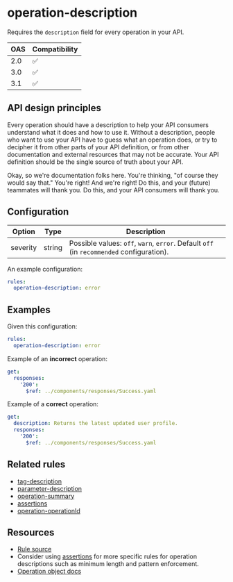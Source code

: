 # operation-description

Requires the `description` field for every operation in your API.

|OAS|Compatibility|
|---|---|
|2.0|✅|
|3.0|✅|
|3.1|✅|


## API design principles

Every operation should have a description to help your API consumers understand what it does and how to use it.
Without a description, people who want to use your API have to guess what an operation does, or try to decipher it from other parts of your API definition, or from other documentation and external resources that may not be accurate. Your API definition should be the single source of truth about your API.

Okay, so we're documentation folks here.
You're thinking, "of course they would say that."
You're right!
And we're right!
Do this, and your (future) teammates will thank you.
Do this, and your API consumers will thank you.

## Configuration

|Option|Type|Description|
|---|---|---|
|severity|string|Possible values: `off`, `warn`, `error`. Default `off` (in `recommended` configuration). |

An example configuration:

```yaml
rules:
  operation-description: error
```

## Examples

Given this configuration:

```yaml
rules:
  operation-description: error
```

Example of an **incorrect** operation:
```yaml
get:
  responses:
    '200':
      $ref: ../components/responses/Success.yaml
```

Example of a **correct** operation:

```yaml Example
get:
  description: Returns the latest updated user profile.
  responses:
    '200':
      $ref: ../components/responses/Success.yaml
```

## Related rules

- [tag-description](./tag-description.md)
- [parameter-description](./parameter-description.md)
- [operation-summary](./operation-summary.md)
- [assertions](./assertions.md)
- [operation-operationId](./operation-operationId.md)

## Resources

- [Rule source](https://github.com/Redocly/redocly-cli/blob/master/packages/core/src/rules/common/operation-description.ts)
- Consider using [assertions](./assertions.md) for more specific rules for operation descriptions such as minimum length and pattern enforcement.
- [Operation object docs](https://redocly.com/docs/openapi-visual-reference/operation/)
